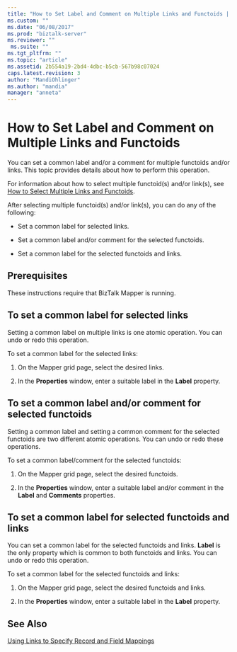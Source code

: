 ```yaml
---
title: "How to Set Label and Comment on Multiple Links and Functoids | Microsoft Docs"
ms.custom: ""
ms.date: "06/08/2017"
ms.prod: "biztalk-server"
ms.reviewer: ""
 ms.suite: ""
ms.tgt_pltfrm: ""
ms.topic: "article"
ms.assetid: 2b554a19-2bd4-4dbc-b5cb-567b98c07024
caps.latest.revision: 3
author: "MandiOhlinger"
ms.author: "mandia"
manager: "anneta"
---
```

# How to Set Label and Comment on Multiple Links and Functoids
You can set a common label and/or a comment for multiple functoids and/or links. This topic provides details about how to perform this operation.  
  
 For information about how to select multiple functoid(s) and/or link(s), see [How to Select Multiple Links and Functoids](../core/how-to-select-multiple-links-and-functoids.md).  
  
 After selecting multiple functoid(s) and/or link(s), you can do any of the following:  
  
-   Set a common label for selected links.  
  
-   Set a common label and/or comment for the selected functoids.  
  
-   Set a common label for the selected functoids and links.  
  
## Prerequisites  
 These instructions require that BizTalk Mapper is running.  
  
## To set a common label for selected links  
 Setting a common label on multiple links is one atomic operation. You can undo or redo this operation.  
  
 To set a common label for the selected links:  
  
1.  On the Mapper grid page, select the desired links.  
  
2.  In the **Properties** window, enter a suitable label in the **Label** property.  
  
## To set a common label and/or comment for selected functoids  
 Setting a common label and setting a common comment for the selected functoids are two different atomic operations. You can undo or redo these operations.  
  
 To set a common label/comment for the selected functoids:  
  
1.  On the Mapper grid page, select the desired functoids.  
  
2.  In the **Properties** window, enter a suitable label and/or comment in the **Label** and **Comments** properties.  
  
## To set a common label for selected functoids and links  
 You can set a common label for the selected functoids and links. **Label** is the only property which is common to both functoids and links. You can undo or redo this operation.  
  
 To set a common label for the selected functoids and links:  
  
1.  On the Mapper grid page, select the desired functoids and links.  
  
2.  In the **Properties** window, enter a suitable label in the **Label** property.  
  
## See Also  
 [Using Links to Specify Record and Field Mappings](../core/using-links-to-specify-record-and-field-mappings.md)